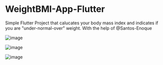 # WeightBMI-App-Flutter

Simple Flutter Project that calucates your body mass index and indicates if you are "under-normal-over" weight. With the help of @Santos-Enoque

![image](https://user-images.githubusercontent.com/90727656/170566009-713d2f5b-c70c-45d9-8d72-41556a588247.png)

![image](https://user-images.githubusercontent.com/90727656/170566065-2ed9035a-f10f-49c6-ae9e-d14aeaa4afcf.png)

![image](https://user-images.githubusercontent.com/90727656/170566093-ab581018-5e95-47b3-8071-f91c10986c9a.png)
